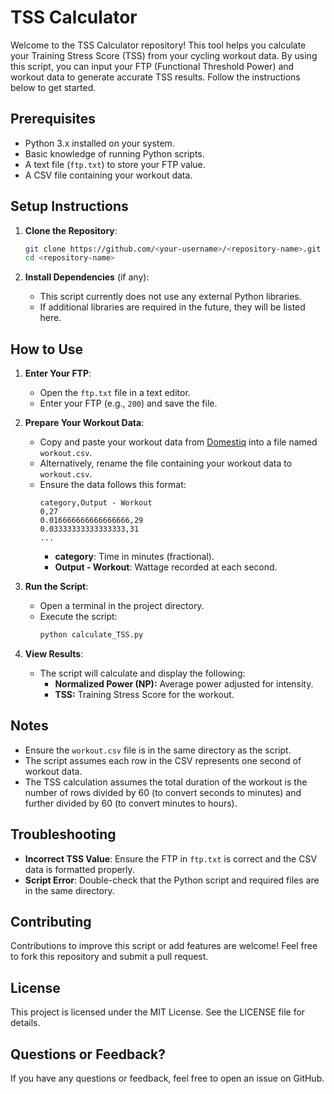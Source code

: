 # TSS Calculator

Welcome to the TSS Calculator repository! This tool helps you calculate your Training Stress Score (TSS) from your cycling workout data. By using this script, you can input your FTP (Functional Threshold Power) and workout data to generate accurate TSS results. Follow the instructions below to get started.

## Prerequisites

- Python 3.x installed on your system.
- Basic knowledge of running Python scripts.
- A text file (`ftp.txt`) to store your FTP value.
- A CSV file containing your workout data.

## Setup Instructions

1. **Clone the Repository**:
   ```bash
   git clone https://github.com/<your-username>/<repository-name>.git
   cd <repository-name>
   ```

2. **Install Dependencies** (if any):
   - This script currently does not use any external Python libraries.
   - If additional libraries are required in the future, they will be listed here.

## How to Use

1. **Enter Your FTP**:
   - Open the `ftp.txt` file in a text editor.
   - Enter your FTP (e.g., `200`) and save the file.

2. **Prepare Your Workout Data**:
   - Copy and paste your workout data from [Domestiq](https://domestiq.net/) into a file named `workout.csv`.
   - Alternatively, rename the file containing your workout data to `workout.csv`.
   - Ensure the data follows this format:
     ```csv
     category,Output - Workout
     0,27
     0.016666666666666666,29
     0.03333333333333333,31
     ...
     ```
     - **category**: Time in minutes (fractional).
     - **Output - Workout**: Wattage recorded at each second.

3. **Run the Script**:
   - Open a terminal in the project directory.
   - Execute the script:
     ```bash
     python calculate_TSS.py
     ```

4. **View Results**:
   - The script will calculate and display the following:
     - **Normalized Power (NP):** Average power adjusted for intensity.
     - **TSS:** Training Stress Score for the workout.

## Notes

- Ensure the `workout.csv` file is in the same directory as the script.
- The script assumes each row in the CSV represents one second of workout data.
- The TSS calculation assumes the total duration of the workout is the number of rows divided by 60 (to convert seconds to minutes) and further divided by 60 (to convert minutes to hours).

## Troubleshooting

- **Incorrect TSS Value**: Ensure the FTP in `ftp.txt` is correct and the CSV data is formatted properly.
- **Script Error**: Double-check that the Python script and required files are in the same directory.

## Contributing

Contributions to improve this script or add features are welcome! Feel free to fork this repository and submit a pull request.

## License

This project is licensed under the MIT License. See the LICENSE file for details.

## Questions or Feedback?

If you have any questions or feedback, feel free to open an issue on GitHub.

